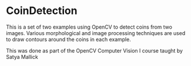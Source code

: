 # CoinDetection

This is a set of two examples using OpenCV to detect coins from two images. Various morphological and image processing techniques are used to draw contours around the coins in each example. 


This was done as part of the OpenCV Computer Vision I course taught by Satya Mallick
